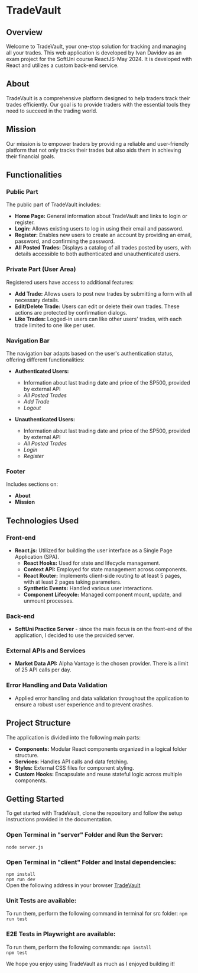 # TradeVault

## Overview

Welcome to TradeVault, your one-stop solution for tracking and managing all your trades. This web application is developed by Ivan Davidov as an exam project for the SoftUni course ReactJS-May 2024. It is developed with React and utilizes a custom back-end service.

## About

TradeVault is a comprehensive platform designed to help traders track their trades efficiently. Our goal is to provide traders with the essential tools they need to succeed in the trading world.

## Mission

Our mission is to empower traders by providing a reliable and user-friendly platform that not only tracks their trades but also aids them in achieving their financial goals.

## Functionalities

### Public Part

The public part of TradeVault includes:

- **Home Page:** General information about TradeVault and links to login or register.
- **Login:** Allows existing users to log in using their email and password.
- **Register:** Enables new users to create an account by providing an email, password, and confirming the password.
- **All Posted Trades:** Displays a catalog of all trades posted by users, with details accessible to both authenticated and unauthenticated users.

### Private Part (User Area)

Registered users have access to additional features:

- **Add Trade:** Allows users to post new trades by submitting a form with all necessary details.
- **Edit/Delete Trade:** Users can edit or delete their own trades. These actions are protected by confirmation dialogs.
- **Like Trades:** Logged-in users can like other users' trades, with each trade limited to one like per user.

### Navigation Bar

The navigation bar adapts based on the user's authentication status, offering different functionalities:

- **Authenticated Users:**

  - Information about last trading date and price of the SP500, provided by external API
  - _All Posted Trades_
  - _Add Trade_
  - _Logout_

- **Unauthenticated Users:**
  - Information about last trading date and price of the SP500, provided by external API
  - _All Posted Trades_
  - _Login_
  - _Register_

### Footer

Includes sections on:

- **About**
- **Mission**

## Technologies Used

### Front-end

- **React.js:** Utilized for building the user interface as a Single Page Application (SPA).
  - **React Hooks:** Used for state and lifecycle management.
  - **Context API:** Employed for state management across components.
  - **React Router:** Implements client-side routing to at least 5 pages, with at least 2 pages taking parameters.
  - **Synthetic Events:** Handled various user interactions.
  - **Component Lifecycle:** Managed component mount, update, and unmount processes.

### Back-end

- **SoftUni Practice Server** - since the main focus is on the front-end of the application, I decided to use the provided server.

### External APIs and Services

- **Market Data API:** Alpha Vantage is the chosen provider. There is a limit of 25 API calls per day.

### Error Handling and Data Validation

- Applied error handling and data validation throughout the application to ensure a robust user experience and to prevent crashes.

## Project Structure

The application is divided into the following main parts:

- **Components:** Modular React components organized in a logical folder structure.
- **Services:** Handles API calls and data fetching.
- **Styles:** External CSS files for component styling.
- **Custom Hooks:** Encapsulate and reuse stateful logic across multiple components.

## Getting Started

To get started with TradeVault, clone the repository and follow the setup instructions provided in the documentation.

### Open Terminal in "server" Folder and Run the Server:

`node server.js`

### Open Terminal in "client" Folder and Instal dependencies:

`npm install`<br>
`npm run dev`<br>
Open the following address in your browser [TradeVault](http://localhost:5173/)

### Unit Tests are available:

To run them, perform the following command in terminal for src folder:
`npm run test`

### E2E Tests in Playwright are available:

To run them, perform the following commands:
`npm install`<br>
`npm test`

We hope you enjoy using TradeVault as much as I enjoyed building it!
